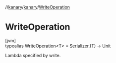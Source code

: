 //[kanary](../../../index.md)/[kanary](../index.md)/[WriteOperation](index.md)

# WriteOperation

[jvm]\
typealias [WriteOperation](index.md)&lt;[T](index.md)&gt; = [Serializer](../-serializer/index.md).([T](index.md)) -&gt; [Unit](https://kotlinlang.org/api/latest/jvm/stdlib/kotlin/-unit/index.html)

Lambda specified by write.
